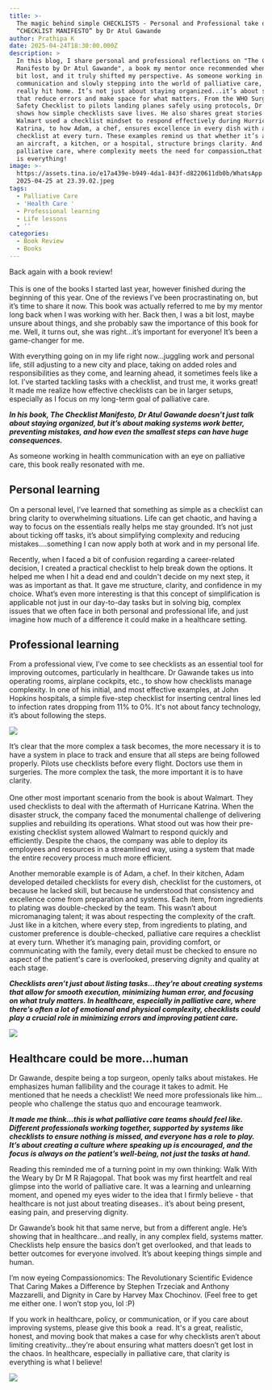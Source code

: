 ```yaml
---
title: >-
  The magic behind simple CHECKLISTS - Personal and Professional take on the
  “CHECKLIST MANIFESTO” by Dr Atul Gawande
author: Prathipa K
date: 2025-04-24T18:30:00.000Z
description: >
  In this blog, I share personal and professional reflections on "The Checklist
  Manifesto by Dr Atul Gawande", a book my mentor once recommended when I was a
  bit lost, and it truly shifted my perspective. As someone working in health
  communication and slowly stepping into the world of palliative care, this book
  really hit home. It’s not just about staying organized...it’s about systems
  that reduce errors and make space for what matters. From the WHO Surgical
  Safety Checklist to pilots landing planes safely using protocols, Dr Gawande
  shows how simple checklists save lives. He also shares great stories from how
  Walmart used a checklist mindset to respond effectively during Hurricane
  Katrina, to how Adam, a chef, ensures excellence in every dish with a
  checklist at every turn. These examples remind us that whether it’s a crisis,
  an aircraft, a kitchen, or a hospital, structure brings clarity. And in
  palliative care, where complexity meets the need for compassion…that clarity
  is everything!
image: >-
  https://assets.tina.io/e17a439e-b949-4da1-843f-d8220611db0b/WhatsApp Image
  2025-04-25 at 23.39.02.jpeg
tags:
  - Palliative Care
  - 'Health Care '
  - Professional learning
  - Life lessons
  - ''
categories:
  - Book Review
  - Books
---
```


Back again with a book review!\
\
This is one of the books I started last year, however finished during the beginning of this year. One of the reviews I’ve been procrastinating on, but it’s time to share it now. This book was actually referred to me by my mentor long back when I was working with her. Back then, I was a bit lost, maybe unsure about things, and she probably saw the importance of this book for me. Well, it turns out, she was right…it’s important for everyone! It’s been a game-changer for me. 

With everything going on in my life right now…juggling work and personal life, still adjusting to a new city and place, taking on added roles and responsibilities as they come, and learning ahead, it sometimes feels like a lot. I’ve started tackling tasks with a checklist, and trust me, it works great! It made me realize how effective checklists can be in larger setups, especially as I focus on my long-term goal of palliative care.

***In his book, The Checklist Manifesto, Dr Atul Gawande doesn’t just talk about staying organized, but it’s about making systems work better, preventing mistakes, and how even the smallest steps can have huge consequences.***

As someone working in health communication with an eye on palliative care, this book really resonated with me.

## **Personal learning**

On a personal level, I’ve learned that something as simple as a checklist can bring clarity to overwhelming situations. Life can get chaotic, and having a way to focus on the essentials really helps me stay grounded. It’s not just about ticking off tasks, it’s about simplifying complexity and reducing mistakes….something I can now apply both at work and in my personal life.

Recently, when I faced a bit of confusion regarding a career-related decision, I created a practical checklist to help break down the options. It helped me when I hit a dead end and couldn't decide on my next step, it was as important as that. It gave me structure, clarity, and confidence in my choice. What’s even more interesting is that this concept of simplification is applicable not just in our day-to-day tasks but in solving big, complex issues that we often face in both personal and professional life, and just imagine how much of a difference it could make in a healthcare setting.

## **Professional learning**

From a professional view, I’ve come to see checklists as an essential tool for improving outcomes, particularly in healthcare. Dr Gawande takes us into operating rooms, airplane cockpits, etc., to show how checklists manage complexity. In one of his initial, and most effective examples, at John Hopkins hospitals, a simple five-step checklist for inserting central lines led to infection rates dropping from 11% to 0%. It's not about fancy technology, it’s about following the steps.

![](</WhatsApp Image 2025-04-25 at 23.22.59.jpeg>)

It’s clear that the more complex a task becomes, the more necessary it is to have a system in place to track and ensure that all steps are being followed properly. Pilots use checklists before every flight. Doctors use them in surgeries. The more complex the task, the more important it is to have clarity.\
\
One other most important scenario from the book is about Walmart. They used checklists to deal with the aftermath of Hurricane Katrina. When the disaster struck, the company faced the monumental challenge of delivering supplies and rebuilding its operations. What stood out was how their pre-existing checklist system allowed Walmart to respond quickly and efficiently. Despite the chaos, the company was able to deploy its employees and resources in a streamlined way, using a system that made the entire recovery process much more efficient.

Another memorable example is of Adam, a chef. In their kitchen, Adam developed detailed checklists for every dish, checklist for the customers, ot because he lacked skill, but because he understood that consistency and excellence come from preparation and systems. Each item, from ingredients to plating was double-checked by the team. This wasn’t about micromanaging talent; it was about respecting the complexity of the craft. Just like in a kitchen, where every step, from ingredients to plating, and customer preference is double-checked, palliative care requires a checklist at every turn. Whether it’s managing pain, providing comfort, or communicating with the family, every detail must be checked to ensure no aspect of the patient's care is overlooked, preserving dignity and quality at each stage.

***Checklists aren’t just about listing tasks…they’re about creating systems that allow for smooth execution, minimizing human error, and focusing on what truly matters. In healthcare, especially in palliative care, where there’s often a lot of emotional and physical complexity, checklists could play a crucial role in minimizing errors and improving patient care.***

![](</WhatsApp Image 2025-04-25 at 23.27.15.jpeg>)

## **Healthcare could be more...human**

Dr Gawande, despite being a top surgeon, openly talks about mistakes. He emphasizes human fallibility and the courage it takes to admit. He mentioned that he needs a checklist! We need more professionals like him…people who challenge the status quo and encourage teamwork.

***It made me think…this is what palliative care teams should feel like. Different professionals working together, supported by systems like checklists to ensure nothing is missed, and everyone has a role to play. It’s about creating a culture where speaking up is encouraged, and the focus is always on the patient’s well-being, not just the tasks at hand.***

Reading this reminded me of a turning point in my own thinking: Walk With the Weary by Dr M R Rajagopal. That book was my first heartfelt and real glimpse into the world of palliative care. It was a learning and unlearning moment, and opened my eyes wider to the idea that I firmly believe - that healthcare is not just about treating diseases.. it’s about being present, easing pain, and preserving dignity.

Dr Gawande’s book hit that same nerve, but from a different angle. He’s showing that in healthcare...and really, in any complex field, systems matter. Checklists help ensure the basics don’t get overlooked, and that leads to better outcomes for everyone involved. It’s about keeping things simple and human.

I’m now eyeing Compassionomics: The Revolutionary Scientific Evidence That Caring Makes a Difference by Stephen Trzeciak and Anthony Mazzarelli, and Dignity in Care by Harvey Max Chochinov. (Feel free to get me either one. I won’t stop you, lol :P)

If you work in healthcare, policy, or communication, or if you care about improving systems, please give this book a  read. It's a great, realistic,  honest, and moving book that makes a case for why checklists aren’t about limiting creativity…they’re about ensuring what matters doesn’t get lost in the chaos. In healthcare, especially in palliative care, that clarity is everything is what I believe! 

![](</WhatsApp Image 2025-04-25 at 23.27.15 (1).jpeg>)
